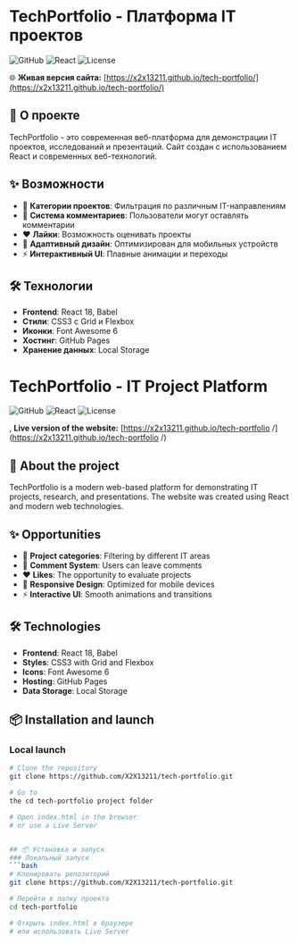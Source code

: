 # TechPortfolio - Платформа IT проектов

![GitHub](https://img.shields.io/badge/GitHub-Pages-brightgreen)
![React](https://img.shields.io/badge/React-18.2-blue)
![License](https://img.shields.io/badge/License-MIT-green)

🌐 **Живая версия сайта:** [https://x2x13211.github.io/tech-portfolio/](https://x2x13211.github.io/tech-portfolio/)

## 🚀 О проекте

TechPortfolio - это современная веб-платформа для демонстрации IT проектов, исследований и презентаций. Сайт создан с использованием React и современных веб-технологий.

## ✨ Возможности

- 📁 **Категории проектов**: Фильтрация по различным IT-направлениям
- 💬 **Система комментариев**: Пользователи могут оставлять комментарии
- ❤️ **Лайки**: Возможность оценивать проекты
- 🎨 **Адаптивный дизайн**: Оптимизирован для мобильных устройств
- ⚡ **Интерактивный UI**: Плавные анимации и переходы

## 🛠️ Технологии

- **Frontend**: React 18, Babel
- **Стили**: CSS3 с Grid и Flexbox
- **Иконки**: Font Awesome 6
- **Хостинг**: GitHub Pages
- **Хранение данных**: Local Storage


# TechPortfolio - IT Project Platform

![GitHub](https://img.shields.io/badge/GitHub-Pages-brightgreen)
![React](https://img.shields.io/badge/React-18.2-blue)
![License](https://img.shields.io/badge/License-MIT-green)

, **Live version of the website:** [https://x2x13211.github.io/tech-portfolio /](https://x2x13211.github.io/tech-portfolio /)

## 🚀 About the project

TechPortfolio is a modern web-based platform for demonstrating IT projects, research, and presentations. The website was created using React and modern web technologies.

## ✨ Opportunities

- 📁 **Project categories**: Filtering by different IT areas
- 💬 **Comment System**: Users can leave comments
- ❤️ **Likes**: The opportunity to evaluate projects
- 🎨 **Responsive Design**: Optimized for mobile devices
- ⚡ **Interactive UI**: Smooth animations and transitions

## 🛠️ Technologies

- **Frontend**: React 18, Babel
- **Styles**: CSS3 with Grid and Flexbox
- **Icons**: Font Awesome 6
- **Hosting**: GitHub Pages
- **Data Storage**: Local Storage

## 📦 Installation and launch
### Local launch
```bash
# Clone the repository
git clone https://github.com/X2X13211/tech-portfolio.git

# Go to
the cd tech-portfolio project folder

# Open index.html in the browser
# or use a Live Server


## 📦 Установка и запуск
### Локальный запуск
```bash
# Клонировать репозиторий
git clone https://github.com/X2X13211/tech-portfolio.git

# Перейти в папку проекта
cd tech-portfolio

# Открыть index.html в браузере
# или использовать Live Server
